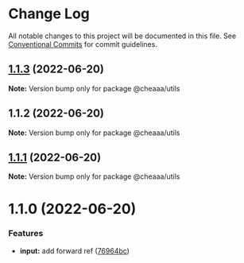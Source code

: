 # Change Log

All notable changes to this project will be documented in this file.
See [Conventional Commits](https://conventionalcommits.org) for commit guidelines.

## [1.1.3](https://github.com/SergeyBondar93/liba/compare/@cheaaa/utils@1.1.2...@cheaaa/utils@1.1.3) (2022-06-20)

**Note:** Version bump only for package @cheaaa/utils





## 1.1.2 (2022-06-20)

**Note:** Version bump only for package @cheaaa/utils





## [1.1.1](https://github.com/SergeyBondar93/liba/compare/@cheaaa/utils@1.1.0...@cheaaa/utils@1.1.1) (2022-06-20)

**Note:** Version bump only for package @cheaaa/utils





# 1.1.0 (2022-06-20)


### Features

* **input:** add forward ref ([76964bc](https://github.com/SergeyBondar93/liba/commit/76964bc76bf294265e093f7f5ff2161ccfc56914))
